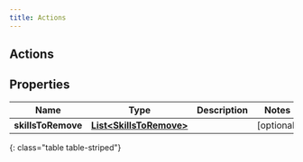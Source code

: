 ```yaml
---
title: Actions
---
```

## Actions


## Properties

| Name | Type | Description | Notes |
| ------------ | ------------- | ------------- | ------------- |
| **skillsToRemove** | [**List&lt;SkillsToRemove&gt;**](SkillsToRemove.html) |  |  [optional] |
{: class="table table-striped"}



